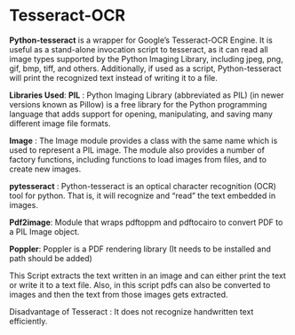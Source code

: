 # Tesseract-OCR

**Python-tesseract** is a wrapper for Google’s Tesseract-OCR Engine. It is useful as a stand-alone invocation script to tesseract, as it can read all image types supported by the Python Imaging Library, including jpeg, png, gif, bmp, tiff, and others. Additionally, if used as a script, Python-tesseract will print the recognized text instead of writing it to a file.

**Libraries Used**:
**PIL** : Python Imaging Library (abbreviated as PIL) (in newer versions known as Pillow) is a free library for the Python programming language that adds support for opening, manipulating, and saving many different image file formats.

**Image** : The Image module provides a class with the same name which is used to represent a PIL image. The module also provides a number of factory functions, including functions to load images from files, and to create new images.

**pytesseract** :  Python-tesseract is an optical character recognition (OCR) tool for python. That is, it will recognize and “read” the text embedded in images.

**Pdf2image**: Module that wraps pdftoppm and pdftocairo to convert PDF to a PIL Image object.

**Poppler**: Poppler is a PDF rendering library (It needs to be installed and path should be added)

This Script extracts the text written in an image and can either print the text or write it to a text file.
Also, in this script pdfs can also be converted to images and then the text from those images gets extracted.

Disadvantage of Tesseract : It does not recognize handwritten text efficiently.
